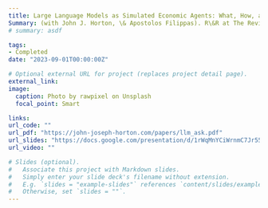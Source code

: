```yaml
---
title: Large Language Models as Simulated Economic Agents: What, How, and When We can Learn from Homo Silicus
Summary: (with John J. Horton, \& Apostolos Filippas). R\&R at The Review of Economics and Statistics
# summary: asdf

tags:
- Completed
date: "2023-09-01T00:00:00Z"

# Optional external URL for project (replaces project detail page).
external_link: 
image:
  caption: Photo by rawpixel on Unsplash
  focal_point: Smart

links:
url_code: ""
url_pdf: "https://john-joseph-horton.com/papers/llm_ask.pdf"
url_slides: "https://docs.google.com/presentation/d/1rWqMnYCiWrnmC7Jr55N1aZmOlR8jlvLaRB59CFK565E/edit#slide=id.p"
url_video: ""

# Slides (optional).
#   Associate this project with Markdown slides.
#   Simply enter your slide deck's filename without extension.
#   E.g. `slides = "example-slides"` references `content/slides/example-slides.md`.
#   Otherwise, set `slides = ""`.
---
```

